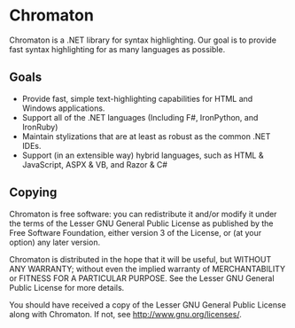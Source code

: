 Chromaton
=========

Chromaton is a .NET library for syntax highlighting.  Our goal is to provide fast syntax highlighting for as many languages as possible.

Goals
-----

* Provide fast, simple text-highlighting capabilities for HTML and Windows applications.
* Support all of the .NET languages (Including F#, IronPython, and IronRuby)
* Maintain stylizations that are at least as robust as the common .NET IDEs.
* Support (in an extensible way) hybrid languages, such as HTML & JavaScript, ASPX & VB, and Razor & C#

Copying
-------

Chromaton is free software: you can redistribute it and/or modify it under the terms of the Lesser GNU General Public License as published by the Free Software Foundation, either version 3 of the License, or (at your option) any later version.

Chromaton is distributed in the hope that it will be useful, but WITHOUT ANY WARRANTY; without even the implied warranty of MERCHANTABILITY or FITNESS FOR A PARTICULAR PURPOSE.  See the Lesser GNU General Public License for more details.

You should have received a copy of the Lesser GNU General Public License along with Chromaton.  If not, see http://www.gnu.org/licenses/.
